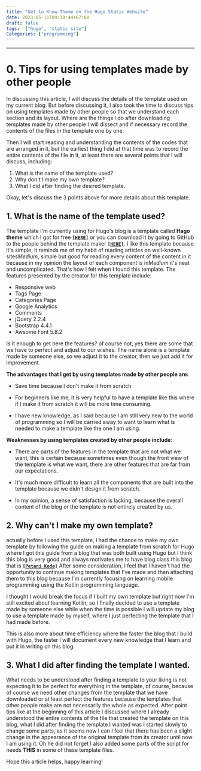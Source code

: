 ```yaml
---
title: "Get to Know Theme on the Hugo Static Website"
date: 2023-05-11T09:30:44+07:00
draft: false
tags:  ["hugo", "static site"]
Categories: ["programming"]
---
```


------------
# **0. Tips for using templates made by other people**
In discussing this article, I will discuss the details of the template used on my current blog. But before discussing it, I also took the time to discuss tips on using templates made by other people so that we understand each section and its layout. Where are the things I do after downloading templates made by other people I will dissect and if necessary record the contents of the files in the template one by one.


Then I will start reading and understanding the contents of the codes that are arranged in it, but the earliest thing I did at that time was to record the entire contents of the file in it, at least there are several points that I will discuss, including:


1. What is the name of the template used?
2. Why don't I make my own template?
3. What I did after finding the desired template.

Okay, let's discuss the 3 points above for more details about this template.




## **1. What is the name of the template used?**
The template I'm currently using for Hugo's blog is a template called **Hago theme** which I got for free **[``[HERE]``](https://hugothemesfree.com/hago-a-minimal-hugo-theme/)** or you can download it by going to GitHub to the people behind the template maker **[``[HERE]``](hhttps://github.com/gyuha/hago/)**. I like this template because it's simple, it reminds me of my habit of reading articles on well-known sites*Medium*, simple but good for reading every content of the content in it because in my opinion the layout of each component is in*Medium* it's neat and uncomplicated. That's how I felt when I found this template. The features presented by the creator for this template include:


   - Responsive web
   - Tags Page
   - Categories Page
   - Google Analytics
   - Comments
   - jQuery 2.2.4
   - Bootstrap 4.4.1
   - Awsome Font 5.8.2


Is it enough to get here the features? of course not, yes there are some that we have to perfect and adjust to our wishes. The name alone is a template made by someone else, so we adjust it to the creator, then we just add it for improvement.


**The advantages that I get by using templates made by other people are:**


- Save time because I don't make it from scratch


- For beginners like me, it is very helpful to have a template like this where if I make it from scratch it will be more time consuming.


- I have new knowledge, as I said because I am still very new to the world of programming so I will be carried away to want to learn what is needed to make a template like the one I am using.


**Weaknesses by using templates created by other people include:**


- There are parts of the features in the template that are not what we want, this is certain because sometimes even though the front view of the template is what we want, there are other features that are far from our expectations.


- It's much more difficult to learn all the components that are built into the template because we didn't design it from scratch.


- In my opinion, a sense of satisfaction is lacking, because the overall content of the blog or the template is not entirely created by us.


## **2. Why can't I make my own template?**


actually before I used this template, I had the chance to make my own template by following the guide on making a template from scratch for Hugo where I got this guide from a blog that was both built using Hugo but I think this blog is very good and always motivates me to have blog class this blog that is **[``[Petani Kode]``](hhttps://github.com/gyuha/hago/)** After some consideration, I feel that I haven't had the opportunity to continue making templates that I've made and then attaching them to this blog because I'm currently focusing on learning mobile programming using the Kotlin programming language.


I thought I would break the focus if I built my own template but right now I'm still excited about learning Kotlin, so I finally decided to use a template made by someone else while when the time is possible I will update my blog to use a template made by myself, where I just perfecting the template that I had made before.


This is also more about time efficiency where the faster the blog that I build with Hugo, the faster I will document every new knowledge that I learn and put it in writing on this blog.


## **3. What I did after finding the template I wanted.**


What needs to be understood after finding a template to your liking is not expecting it to be perfect for everything in the template, of course, because of course we need other changes from the template that we have downloaded or at least perfect the features because the templates that other people make are not necessarily the whole as expected. After point tips like at the beginning of this article I discussed where I already understood the entire contents of the file that created the template on this blog, what I did after finding the template I wanted was I started slowly to change some parts, as it seems now I can I feel that there has been a slight change in the appearance of the original template from its creator until now I am using it. Oh he did not forget I also added some parts of the script for needs **THIS** in some of these template files.


Hope this article helps, happy learning!